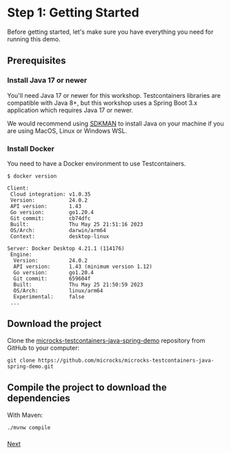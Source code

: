 # Step 1: Getting Started

Before getting started, let's make sure you have everything you need for running this demo.

## Prerequisites

### Install Java 17 or newer

You'll need Java 17 or newer for this workshop.
Testcontainers libraries are compatible with Java 8+, but this workshop uses a Spring Boot 3.x application which requires Java 17 or newer.

We would recommend using [SDKMAN](https://sdkman.io/) to install Java on your machine if you are using MacOS, Linux or Windows WSL.

### Install Docker

You need to have a Docker environment to use Testcontainers.

```shell
$ docker version

Client:
 Cloud integration: v1.0.35
 Version:           24.0.2
 API version:       1.43
 Go version:        go1.20.4
 Git commit:        cb74dfc
 Built:             Thu May 25 21:51:16 2023
 OS/Arch:           darwin/arm64
 Context:           desktop-linux

Server: Docker Desktop 4.21.1 (114176)
 Engine:
  Version:          24.0.2
  API version:      1.43 (minimum version 1.12)
  Go version:       go1.20.4
  Git commit:       659604f
  Built:            Thu May 25 21:50:59 2023
  OS/Arch:          linux/arm64
  Experimental:     false
 ...
```

## Download the project

Clone the [microcks-testcontainers-java-spring-demo](https://github.com/microcks/microcks-testcontainers-java-spring-demo) repository from GitHub to your computer:

```shell
git clone https://github.com/microcks/microcks-testcontainers-java-spring-demo.git
```

## Compile the project to download the dependencies

With Maven:

```shell
./mvnw compile
```

### 

[Next](step-2-exploring-the-app.md)
